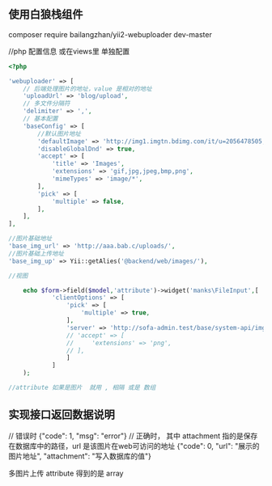 ## 使用白狼栈组件 ##

composer require bailangzhan/yii2-webuploader dev-master


//php 配置信息   或在views里 单独配置
```php
<?php

'webuploader' => [
    // 后端处理图片的地址，value 是相对的地址
    'uploadUrl' => 'blog/upload',
    // 多文件分隔符
    'delimiter' => ',',
    // 基本配置
    'baseConfig' => [
        //默认图片地址 
        'defaultImage' => 'http://img1.imgtn.bdimg.com/it/u=2056478505,162569476&fm=26&gp=0.jpg',
        'disableGlobalDnd' => true,
        'accept' => [
            'title' => 'Images',
            'extensions' => 'gif,jpg,jpeg,bmp,png',
            'mimeTypes' => 'image/*',
        ],
        'pick' => [
            'multiple' => false,
        ],
    ],
],

//图片基础地址 
'base_img_url' => 'http://aaa.bab.c/uploads/',
//图片基础上传地址
'base_img_up' => Yii::getAlies('@backend/web/images/'),

//视图

    echo $form->field($model,'attribute')->widget('manks\FileInput',[
            'clientOptions' => [
                'pick' => [
                    'multiple' => true,
                ],
                'server' => 'http://sofa-admin.test/base/system-api/img-upload', //实现接口上传方法
                // 'accept' => [
                //     'extensions' => 'png',
                // ],
                ]
            ]
    );

//attribute 如果是图片  就用 , 相隔 或是 数组

```
## 实现接口返回数据说明

// 错误时
{"code": 1, "msg": "error"}
// 正确时， 其中 attachment 指的是保存在数据库中的路径，url 是该图片在web可访问的地址
{"code": 0, "url": "展示的图片地址", "attachment": "写入数据库的值"}

多图片上传 attribute 得到的是 array
